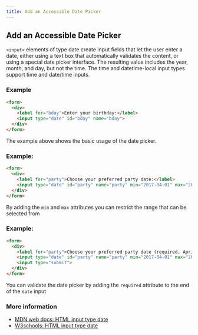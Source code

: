 ```yaml
---
title: Add an Accessible Date Picker
---
```

## Add an Accessible Date Picker
`<input>` elements of type date create input fields that let the user enter a date, either using a text box that automatically validates the content, or using a special date picker interface. The resulting value includes the year, month, and day, but not the time. The time and datetime-local input types support time and date/time inputs.

### Example
```HTML
<form>
  <div>
    <label for="bday">Enter your birthday:</label>
    <input type="date" id="bday" name="bday">
  </div>
</form>
```
The example above shows the basic usage of the date picker.

### Example:
```HTML
<form>
  <div>
    <label for="party">Choose your preferred party date:</label>
    <input type="date" id="party" name="party" min="2017-04-01" max="2017-04-30">
  </div>
</form>
```
By adding the `min` and `max` attributes you can restrict the range that can be selected from
### Example:
```HTML
<form>
  <div>
    <label for="party">Choose your preferred party date (required, April 1st to 20th):</label>
    <input type="date" id="party" name="party" min="2017-04-01" max="2017-04-20" required>
    <input type="submit">
  </div>
</form>
```
You can validate the date picker by adding the `required` attribute to the end of the `date` input

### More information
- <a href="https://developer.mozilla.org/en-US/docs/Web/HTML/Element/input/date" target="_blank"> MDN web docs: HTML input type date</a><br>
- <a href="https://www.w3schools.com/tags/att_input_type_date.asp" target="_blank">W3schools: HTML input type date</a><br>

